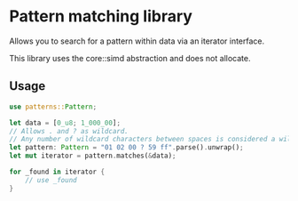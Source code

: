 # Pattern matching library
Allows you to search for a pattern within data via an iterator interface.

This library uses the core::simd abstraction and does not allocate.

## Usage
```rs
use patterns::Pattern;

let data = [0_u8; 1_000_00];
// Allows . and ? as wildcard.
// Any number of wildcard characters between spaces is considered a wildcard byte.
let pattern: Pattern = "01 02 00 ? 59 ff".parse().unwrap();
let mut iterator = pattern.matches(&data);

for _found in iterator {
    // use _found
}
```
